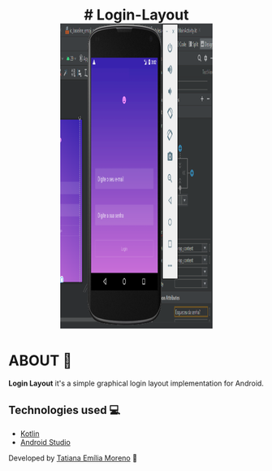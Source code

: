 <h1 align="center">
# Login-Layout

<img src="https://github.com/tatmorenno/Login-Layout/blob/master/app/img/login%20app.png" width="300" height="600"/>
</h1>

# ABOUT 📲

**Login Layout** it's a simple graphical login layout implementation for Android.

## Technologies used 💻

- [Kotlin](https://kotlinlang.org/)
- [Android Studio](https://developer.android.com/studio)

Developed by [Tatiana Emília Moreno](https://www.linkedin.com/in/tatmorenno/) 🤩
